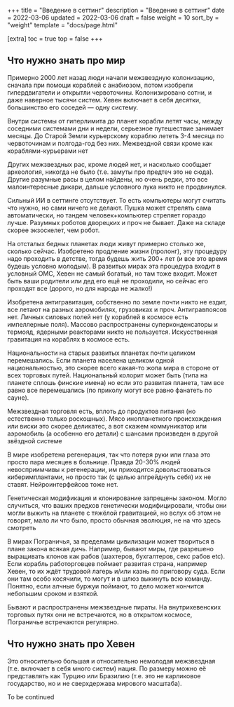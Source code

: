 +++
title = "Введение в сеттинг"
description = "Введение в сеттинг"
date = 2022-03-06
updated = 2022-03-06
draft = false
weight = 10
sort_by = "weight"
template = "docs/page.html"

[extra]
toc = true
top = false
+++

## Что нужно знать про мир
Примерно 2000 лет назад люди начали межзвездную колонизацию, сначала при помощи кораблей с анабиозом, потом изобрели гипердвигатели и открытли червоточины. Колонизировано сотни, и даже наверное тысячи систем. Хевен включает в себя десятки, большинство его соседей — одну систему.

Внутри системы от гиперлимита до планет корабли летят часы, между соседними системами дни и недели, серьезное путешествие занимает месяцы. До Старой Земли курьерскому кораблю лететь 3-4 месяца по червоточинам и полгода-год без них. Межвездной связи кроме как кораблями-курьерами нет

Других межзвездных рас, кроме людей нет, и насколько сообщает археология, никогда не было (т.е. замуты про предтеч это не сюда). Другие разумные расы в целом найдены, но очень редки, это все малоинтересные дикари, дальше условного лука никто не продвинулся.

Сильный ИИ в сеттинге отсутствует. То есть компьютеры могут считать что нужно, но сами ничего не делают. Пушка может стрелять сама автоматически, но тандем человек+компьютер стреляет гораздо лучше. Разумных роботов дворецких и проч не бывает. Даже на складе скорее экзоскелет, чем робот.

На отсталых бедных планетах люди живут примерно столько же, сколько сейчас. Изобретено продление жизни (пролонг), эту процедуру надо проходить в детстве, тогда будешь жить 200+ лет (и все это время будешь условно молодым). В развитых мирах эта процедура входит в условный ОМС, Хевен не самый богатый, но там тоже входит. Может быть ваши родители или дед его ещё не проходили, но сейчас его проходят все (дорого, но для народа не жалко!)

Изобретена антигравитация, собственно по земле почти никто не ездит, все летают на разных аэромобилях, грузовиках и проч. Антигравпоясов нет. Личных силовых полей нет (у кораблей в космосе есть импеллерные поля). Массово распространены суперконденсаторы и термояд, ядерными реакторами никто не пользуется.
Искусственная гравитация на кораблях в космосе есть.

Национальности на старых развитых планетах почти целиком перемешались. Если планета населена целиком одной национальностью, это скорее всего какая-то жопа мира в стороне от всех торговых путей. Национальный колорит может быть (типа на планете сплошь финские имена) но если это развитая планета, там все равно все перемешались (по приколу могут все равно фанатеть по сауне).

Межзвездная торговля есть, вплоть до продуктов питания (но естественно только роскошных). Мясо инопланетного происхождения или виски это скорее деликатес, а вот скажем коммуникатор или аэромобиль (а особенно его детали) с шансами произведен в другой звёздной системе

В мире изобретена регенерация, так что потеря руки или глаза это просто пара месяцев в больнице. Правда 20-30% людей невосприимчивы к регенерации, им приходится довольствоваться киберимплантами, но просто так (с целью апгрейднуть себя) их не ставят. Нейроинтерфейсов тоже нет.

Генетическая модификация и клонирование запрещены законом. Могло случиться, что ваших предков генетически модифицировали, чтобы они могли выжить на планете с тяжёлой гравитацией, но вслух об этом не говорят, мало ли что было, просто обычная эволюция, не на что здесь смотреть

В мирах Пограничья, за пределами цивилизации может твориться в плане закона всякая дичь. Например, бывают миры, где разрешено выращивать клонов как рабов (шахтеров, бухгалтеров, секс рабов etc).
Если корабль работорговцев поймает развитая страна, например Хевен, то их ждёт трудовой лагерь и/или казнь по приговору суда. Если они там особо косячили, то могут и в шлюз выкинуть всю команду. 
Понятно, если алчные буржуи поймают, то дело может кончится небольшим сроком и взяткой.

Бывают и распространены межзвездные пираты. На внутрихевенских торговых путях они не встречаются, но в открытом космосе, Пограничье встречаются регулярно.

## Что нужно знать про Хевен
Это относительно большая и относительно немолодая межзвездная (т.е. включает в себя много систем) нация. По размеру можно её представлять как Турцию или Бразилию (т.е. это не карликовое государство, но и не сверхдержава мирового масштаба).

To be continued
